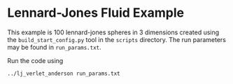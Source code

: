 Lennard-Jones Fluid Example
============================

This example is 100 lennard-jones spheres in 3 dimensions created
using the `build_start_config.py` tool in the `scripts` directory.
The run parameters may be found in `run_params.txt`.

Run the code using

    ../lj_verlet_anderson run_params.txt

